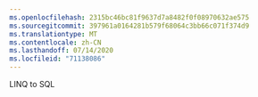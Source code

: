 ```yaml
---
ms.openlocfilehash: 2315bc46bc81f9637d7a8482f0f08970632ae575
ms.sourcegitcommit: 397961a0164281b579f68064c3bb66c071f374d9
ms.translationtype: MT
ms.contentlocale: zh-CN
ms.lasthandoff: 07/14/2020
ms.locfileid: "71138086"
---
```

LINQ to SQL
